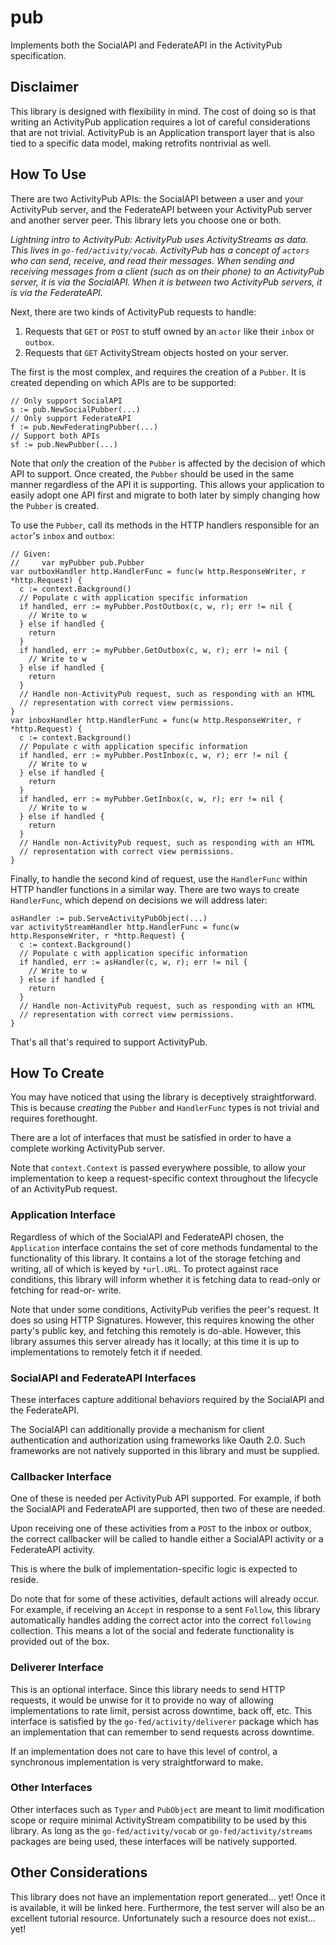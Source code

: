 # pub

Implements both the SocialAPI and FederateAPI in the ActivityPub specification.

## Disclaimer

This library is designed with flexibility in mind. The cost of doing so is that
writing an ActivityPub application requires a lot of careful considerations that
are not trivial. ActivityPub is an Application transport layer that is also tied
to a specific data model, making retrofits nontrivial as well.

## How To Use

There are two ActivityPub APIs: the SocialAPI between a user and your
ActivityPub server, and the FederateAPI between your ActivityPub server and
another server peer. This library lets you choose one or both.

*Lightning intro to ActivityPub: ActivityPub uses ActivityStreams as data. This
lives in `go-fed/activity/vocab`. ActivityPub has a concept of `actors` who can
send, receive, and read their messages. When sending and receiving messages from
a client (such as on their phone) to an ActivityPub server, it is via the
SocialAPI. When it is between two ActivityPub servers, it is via the
FederateAPI.*

Next, there are two kinds of ActivityPub requests to handle:

1. Requests that `GET` or `POST` to stuff owned by an `actor` like their `inbox`
 or `outbox`.
1. Requests that `GET` ActivityStream objects hosted on your server.

The first is the most complex, and requires the creation of a `Pubber`. It is
created depending on which APIs are to be supported:

```golang
// Only support SocialAPI
s := pub.NewSocialPubber(...)
// Only support FederateAPI
f := pub.NewFederatingPubber(...)
// Support both APIs
sf := pub.NewPubber(...)
```

Note that *only* the creation of the `Pubber` is affected by the decision of
which API to support. Once created, the `Pubber` should be used in the same
manner regardless of the API it is supporting. This allows your application
to easily adopt one API first and migrate to both later by simply changing how
the `Pubber` is created.

To use the `Pubber`, call its methods in the HTTP handlers responsible for an
`actor`'s `inbox` and `outbox`:

```golang
// Given:
//     var myPubber pub.Pubber
var outboxHandler http.HandlerFunc = func(w http.ResponseWriter, r *http.Request) {
  c := context.Background()
  // Populate c with application specific information
  if handled, err := myPubber.PostOutbox(c, w, r); err != nil {
    // Write to w
  } else if handled {
    return
  }
  if handled, err := myPubber.GetOutbox(c, w, r); err != nil {
    // Write to w
  } else if handled {
    return
  }
  // Handle non-ActivityPub request, such as responding with an HTML
  // representation with correct view permissions.
}
var inboxHandler http.HandlerFunc = func(w http.ResponseWriter, r *http.Request) {
  c := context.Background()
  // Populate c with application specific information
  if handled, err := myPubber.PostInbox(c, w, r); err != nil {
    // Write to w
  } else if handled {
    return
  }
  if handled, err := myPubber.GetInbox(c, w, r); err != nil {
    // Write to w
  } else if handled {
    return
  }
  // Handle non-ActivityPub request, such as responding with an HTML
  // representation with correct view permissions.
}
```

Finally, to handle the second kind of request, use the `HandlerFunc` within HTTP
handler functions in a similar way. There are two ways to create `HandlerFunc`,
which depend on decisions we will address later:

```golang
asHandler := pub.ServeActivityPubObject(...)
var activityStreamHandler http.HandlerFunc = func(w http.ResponseWriter, r *http.Request) {
  c := context.Background()
  // Populate c with application specific information
  if handled, err := asHandler(c, w, r); err != nil {
    // Write to w
  } else if handled {
    return
  }
  // Handle non-ActivityPub request, such as responding with an HTML
  // representation with correct view permissions.
}
```

That's all that's required to support ActivityPub.

## How To Create

You may have noticed that using the library is deceptively straightforward. This
is because *creating* the `Pubber` and `HandlerFunc` types is not trivial and
requires forethought.

There are a lot of interfaces that must be satisfied in order to have a complete
working ActivityPub server.

Note that `context.Context` is passed everywhere possible, to allow your
implementation to keep a request-specific context throughout the lifecycle of
an ActivityPub request.

### Application Interface

Regardless of which of the SocialAPI and FederateAPI chosen, the `Application`
interface contains the set of core methods fundamental to the functionality of
this library. It contains a lot of the storage fetching and writing, all of
which is keyed by `*url.URL`. To protect against race conditions, this library
will inform whether it is fetching data to read-only or fetching for read-or-
write.

Note that under some conditions, ActivityPub verifies the peer's request. It
does so using HTTP Signatures. However, this requires knowing the other party's
public key, and fetching this remotely is do-able. However, this library assumes
this server already has it locally; at this time it is up to implementations to
remotely fetch it if needed.

### SocialAPI and FederateAPI Interfaces

These interfaces capture additional behaviors required by the SocialAPI and the
FederateAPI.

The SocialAPI can additionally provide a mechanism for client authentication and
authorization using frameworks like Oauth 2.0. Such frameworks are not natively
supported in this library and must be supplied.

### Callbacker Interface

One of these is needed per ActivityPub API supported. For example, if both the
SocialAPI and FederateAPI are supported, then two of these are needed.

Upon receiving one of these activities from a `POST` to the inbox or outbox, the
correct callbacker will be called to handle either a SocialAPI activity or a
FederateAPI activity.

This is where the bulk of implementation-specific logic is expected to reside.

Do note that for some of these activities, default actions will already occur.
For example, if receiving an `Accept` in response to a sent `Follow`, this
library automatically handles adding the correct actor into the correct
`following` collection. This means a lot of the social and federate
functionality is provided out of the box.

### Deliverer Interface

This is an optional interface. Since this library needs to send HTTP requests,
it would be unwise for it to provide no way of allowing implementations to
rate limit, persist across downtime, back off, etc. This interface is satisfied
by the `go-fed/activity/deliverer` package which has an implementation that can
remember to send requests across downtime.

If an implementation does not care to have this level of control, a synchronous
implementation is very straightforward to make.

### Other Interfaces

Other interfaces such as `Typer` and `PubObject` are meant to limit modification
scope or require minimal ActivityStream compatibility to be used by this
library. As long as the `go-fed/activity/vocab` or `go-fed/activity/streams`
packages are being used, these interfaces will be natively supported.

## Other Considerations

This library does not have an implementation report generated... yet! Once it is
available, it will be linked here. Furthermore, the test server will also be an
excellent tutorial resource. Unfortunately such a resource does not exist...
yet!
